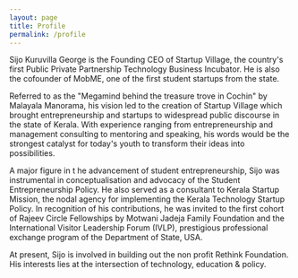 ```yaml
---
layout: page
title: Profile
permalink: /profile
---
```


Sijo Kuruvilla George is the Founding CEO of Startup Village, the country's first Public Private Partnership Technology Business Incubator. He is also the cofounder of MobME, one of the first student startups from the state.

Referred to as the "Megamind behind the treasure trove in Cochin" by Malayala Manorama, his vision led to the creation of Startup Village which brought entrepreneurship and startups to widespread public discourse in the state of Kerala. With experience ranging from entrepreneurship and management consulting to mentoring and speaking, his words would be the strongest catalyst for today's youth to transform their ideas into possibilities.

A major figure in t
he advancement of student entrepreneurship, Sijo was instrumental in conceptualisation and advocacy of the Student Entrepreneurship Policy. He also served as a consultant to Kerala Startup Mission, the nodal agency for implementing the Kerala Technology Startup Policy. In recognition of his contributions, he was invited to the first cohort of Rajeev Circle Fellowships by Motwani Jadeja Family Foundation and the International Visitor Leadership Forum (IVLP), prestigious professional exchange program of the Department of State, USA.

At present, Sijo is involved in building out the non profit Rethink Foundation. His interests lies at the intersection of technology, education & policy. 